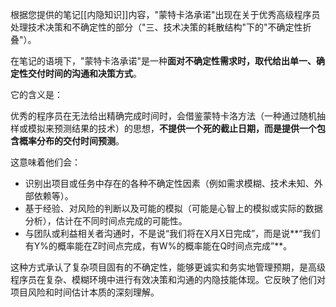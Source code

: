 根据您提供的笔记[[内隐知识]]内容，"蒙特卡洛承诺"出现在关于优秀高级程序员处理技术决策和不确定性的部分（"三、技术决策的耗散结构"下的"不确定性折叠"）。

在笔记的语境下，"蒙特卡洛承诺"是一种**面对不确定性需求时，取代给出单一、确定性交付时间的沟通和决策方式**。

它的含义是：

优秀的程序员在无法给出精确完成时间时，会借鉴蒙特卡洛方法（一种通过随机抽样或模拟来预测结果的技术）的思想，**不提供一个死的截止日期，而是提供一个包含概率分布的交付时间预测**。

这意味着他们会：

*   识别出项目或任务中存在的各种不确定性因素（例如需求模糊、技术未知、外部依赖等）。
*   基于经验、对风险的判断以及可能的模拟（可能是心智上的模拟或实际的数据分析），估计在不同时间点完成的可能性。
*   与团队或利益相关者沟通时，不是说“我们将在X月X日完成”，而是说**“我们有Y%的概率能在Z时间点完成，有W%的概率能在Q时间点完成”**。

这种方式承认了复杂项目固有的不确定性，能够更诚实和务实地管理预期，是高级程序员在复杂、模糊环境中进行有效决策和沟通的内隐技能体现。它反映了他们对项目风险和时间估计本质的深刻理解。